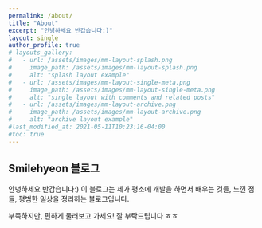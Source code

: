 ```yaml
---
permalink: /about/
title: "About"
excerpt: "안녕하세요 반갑습니다:)"
layout: single
author_profile: true
# layouts_gallery:
#   - url: /assets/images/mm-layout-splash.png
#     image_path: /assets/images/mm-layout-splash.png
#     alt: "splash layout example"
#   - url: /assets/images/mm-layout-single-meta.png
#     image_path: /assets/images/mm-layout-single-meta.png
#     alt: "single layout with comments and related posts"
#   - url: /assets/images/mm-layout-archive.png
#     image_path: /assets/images/mm-layout-archive.png
#     alt: "archive layout example"
#last_modified_at: 2021-05-11T10:23:16-04:00
#toc: true
---
```


## Smilehyeon 블로그
안녕하세요 반갑습니다:)
이 블로그는 제가 평소에 개발을 하면서 배우는 것들, 느낀 점들, 평범한 일상을 정리하는 블로그입니다.

부족하지만, 편하게 둘러보고 가세요!
잘 부탁드립니다 ㅎㅎ
